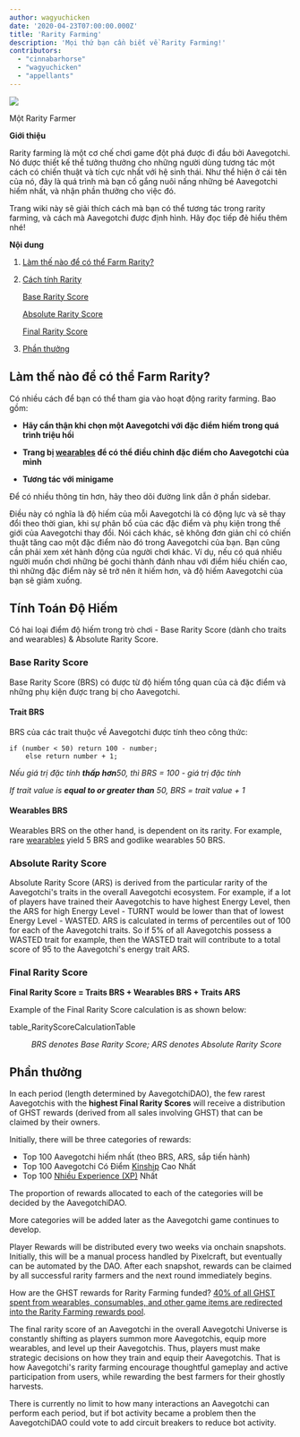 ```yaml
---
author: wagyuchicken
date: '2020-04-23T07:00:00.000Z'
title: 'Rarity Farming'
description: 'Mọi thứ bạn cần biết về Rarity Farming!'
contributors:
  - "cinnabarhorse"
  - "wagyuchicken"
  - "appellants"
---
```


<div class="headerImageContainer">
<img class="headerImage" src="/rarity-farming/rarity-farming.png">
<p class="headerImageText">Một Rarity Farmer</p>
</div>

**Giới thiệu**

Rarity farming là một cơ chế chơi game đột phá được đi đầu bởi Aavegotchi. Nó được thiết kế thể tưởng thưởng cho những người dùng tương tác một cách có chiến thuật và tích cực nhất với hệ sinh thái. Như thể hiện ở cái tên của nó, đây là quá trình mà bạn cố gắng nuôi nấng những bé Aavegotchi hiếm nhất, và nhận phần thưởng cho việc đó.

Trang wiki này sẽ giải thích cách mà bạn có thể tương tác trong rarity farming, và cách mà Aavegotchi được định hình. Hãy đọc tiếp đẻ hiểu thêm nhé!

<div class="contentsBox">

**Nội dung**

<ol>
<li><a href=#how-do-i-rarity-farm->Làm thế nào để có thể Farm Rarity?</a></p>
<li><a href=#calculating-rarity>Cách tính Rarity</a></li>
<p><a href=#base-rarity-score>Base Rarity Score</a></p>
<p><a href=#absolute-rarity-score>Absolute Rarity Score</a></p>
<p> <a href=#final-rarity-score>Final Rarity Score</a></p>
<li><a href=#rewards>Phần thưởng</a></li>
</ol>

</div>

## **Làm thế nào để có thể Farm Rarity?**
Có nhiều cách để bạn có thể tham gia vào hoạt động rarity farming. Bao gồm:

* **Hãy cẩn thận khi chọn một Aavegotchi với đặc điểm hiếm trong quá trình triệu hồi**

* **Trang bị [wearables](/posts/wearables) để có thể điều chỉnh đặc điểm cho Aavegotchi của mình**

* **Tương tác với minigame**

Để có nhiều thông tin hơn, hãy theo dõi đường link dẫn ở phần sidebar.

Điều này có nghĩa là độ hiếm của mỗi Aavegotchi là có động lực và sẽ thay đổi theo thời gian, khi sự phân bổ của các đặc điểm và phụ kiện trong thế giới của Aavegotchi thay đổi. Nói cách khác, sẽ không đơn giản chỉ có chiến thuật tăng cao một đặc điểm nào đó trong Aavegotchi của bạn. Bạn cũng cần phải xem xét hành động của người chơi khác. Ví dụ, nếu có quá nhiều người muốn chơi những bé gochi thành đánh nhau với điểm hiếu chiến cao, thì những đặc điểm này sẽ trở nên ít hiếm hơn, và độ hiếm Aavegotchi của bạn sẽ giảm xuống.

## **Tính Toán Độ Hiếm**

Có hai loại điểm độ hiếm trong trò chơi - Base Rarity Score (dành cho traits and wearables) & Absolute Rarity Score.

### Base Rarity Score

Base Rarity Score (BRS) có được từ độ hiếm tổng quan của cả đặc điểm và những phụ kiện được trang bị cho Aavegotchi.

#### Trait BRS

BRS của các trait thuộc về Aavegotchi được tính theo công thức:

```
if (number < 50) return 100 - number;
    else return number + 1;
```

*Nếu giá trị đặc tính **thấp hơn**50, thì BRS = 100 - giá trị đặc tính*

*If trait value is **equal to or greater than** 50, BRS = trait value + 1*

#### Wearables BRS

Wearables BRS on the other hand, is dependent on its rarity. For example, rare [wearables](https://wiki.aavegotchi.com/en/wearables) yield 5 BRS and godlike wearables 50 BRS.

### Absolute Rarity Score

Absolute Rarity Score (ARS) is derived from the particular rarity of the Aavegotchi's traits in the overall Aavegotchi ecosystem. For example, if a lot of players have trained their Aavegotchis to have highest Energy Level, then the ARS for high Energy Level - TURNT would be lower than that of lowest Energy Level - WASTED. ARS is calculated in terms of percentiles out of 100 for each of the Aavegotchi traits. So if 5% of all Aavegotchis possess a WASTED trait for example, then the WASTED trait will contribute to a total score of 95 to the Aavegotchi's energy trait ARS.

### Final Rarity Score

<b>Final Rarity Score = Traits BRS + Wearables BRS + Traits ARS</b>

Example of the Final Rarity Score calculation is as shown below:

table_RarityScoreCalculationTable
<p style="margin-left: 2.8em"><i>BRS denotes Base Rarity Score; ARS denotes Absolute Rarity Score</i></p>

## Phần thưởng

In each period (length determined by AavegotchiDAO), the few rarest Aavegotchis with the **highest Final Rarity Scores** will receive a distribution of GHST rewards (derived from all sales involving GHST) that can be claimed by their owners.

Initially, there will be three categories of rewards:
* Top 100 Aavegotchi hiếm nhất (theo BRS, ARS, sắp tiến hành)
* Top 100 Aavegotchi Có Điểm [Kinship](/traits#kinship) Cao Nhất
* Top 100 [Nhiều Experience (XP)](/traits#experience) Nhất

The proportion of rewards allocated to each of the categories will be decided by the AavegotchiDAO.

More categories will be added later as the Aavegotchi game continues to develop.

Player Rewards will be distributed every two weeks via onchain snapshots. Initially, this will be a manual process handled by Pixelcraft, but eventually can be automated by the DAO. After each snapshot, rewards can be claimed by all successful rarity farmers and the next round immediately begins.

How are the GHST rewards for Rarity Farming funded? [40% of all GHST spent from wearables, consumables, and other game items are redirected into the Rarity Farming rewards pool](https://aavegotchi.medium.com/rarity-farming-has-arrived-heres-how-to-play-1f1d3342dbc8).

The final rarity score of an Aavegotchi in the overall Aavegotchi Universe is constantly shifting as players summon more Aavegotchis, equip more wearables, and level up their Aavegotchis. Thus, players must make strategic decisions on how they train and equip their Aavegotchis. That is how Aavegotchi's rarity farming encourage thoughtful gameplay and active participation from users, while rewarding the best farmers for their ghostly harvests.

There is currently no limit to how many interactions an Aavegotchi can perform each period, but if bot activity became a problem then the AavegotchiDAO could vote to add circuit breakers to reduce bot activity.



